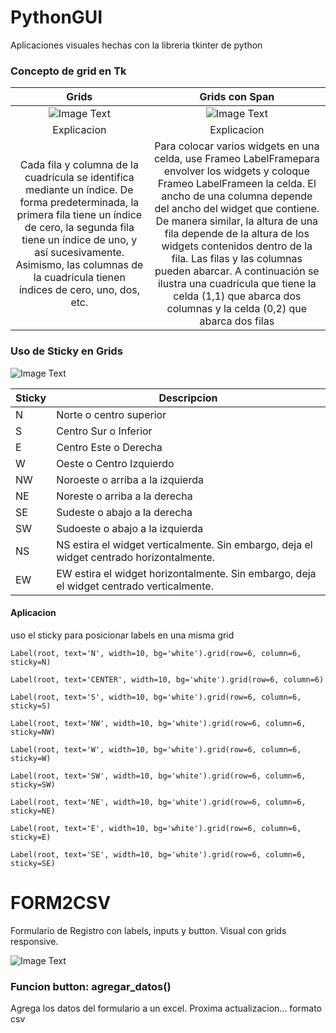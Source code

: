# PythonGUI
Aplicaciones visuales hechas con la libreria tkinter de python

### Concepto de grid en Tk
| Grids   | Grids con Span |
| :---: | :---: |
| ![Image Text](https://github.com/facumruiz/PythonGUI/blob/main/Form2CSV/img/Tkinter-grid-Grid-Geometry.png?raw=true)  | ![Image Text](https://github.com/facumruiz/PythonGUI/blob/main/Form2CSV/img/Tkinter-grid-columnspan-rowspan.png?raw=true) |
| Explicacion | Explicacion |
| Cada fila y columna de la cuadrícula se identifica mediante un índice. De forma predeterminada, la primera fila tiene un índice de cero, la segunda fila tiene un índice de uno, y así sucesivamente. Asimismo, las columnas de la cuadrícula tienen índices de cero, uno, dos, etc. | Para colocar varios widgets en una celda, use Frameo LabelFramepara envolver los widgets y coloque Frameo LabelFrameen la celda. El ancho de una columna depende del ancho del widget que contiene. De manera similar, la altura de una fila depende de la altura de los widgets contenidos dentro de la fila. Las filas y las columnas pueden abarcar. A continuación se ilustra una cuadrícula que tiene la celda (1,1) que abarca dos columnas y la celda (0,2) que abarca dos filas |

### Uso de Sticky en Grids

![Image Text](https://github.com/facumruiz/PythonGUI/blob/main/Form2CSV/img/Tkinter-grid-Sticky-Options.png) 

| Sticky   | Descripcion |
| --- | --- |
| N   | Norte o centro superior |
| S   | Centro Sur o Inferior |
| E   | Centro Este o Derecha |
| W   | Oeste o Centro Izquierdo |
| NW   | Noroeste o arriba a la izquierda |
| NE   | Noreste o arriba a la derecha |
| SE   | Sudeste o abajo a la derecha |
| SW   | Sudoeste o abajo a la izquierda |
| NS   | NS estira el widget verticalmente. Sin embargo, deja el widget centrado horizontalmente. |
| EW   | EW estira el widget horizontalmente. Sin embargo, deja el widget centrado verticalmente. |

#### Aplicacion 
uso el sticky para posicionar labels en una misma grid

```
Label(root, text='N', width=10, bg='white').grid(row=6, column=6, sticky=N)

Label(root, text='CENTER', width=10, bg='white').grid(row=6, column=6)

Label(root, text='S', width=10, bg='white').grid(row=6, column=6, sticky=S)

Label(root, text='NW', width=10, bg='white').grid(row=6, column=6, sticky=NW)

Label(root, text='W', width=10, bg='white').grid(row=6, column=6, sticky=W)

Label(root, text='SW', width=10, bg='white').grid(row=6, column=6, sticky=SW)

Label(root, text='NE', width=10, bg='white').grid(row=6, column=6, sticky=NE)

Label(root, text='E', width=10, bg='white').grid(row=6, column=6, sticky=E)

Label(root, text='SE', width=10, bg='white').grid(row=6, column=6, sticky=SE)	
```
# FORM2CSV
Formulario de Registro con labels, inputs y button. Visual con grids responsive.

![Image Text](https://github.com/facumruiz/PythonGUI/blob/main/Form2CSV/img/formbuttonlabel.PNG)

### Funcion button: agregar_datos()
Agrega los datos del formulario a un excel. Proxima actualizacion... formato csv
